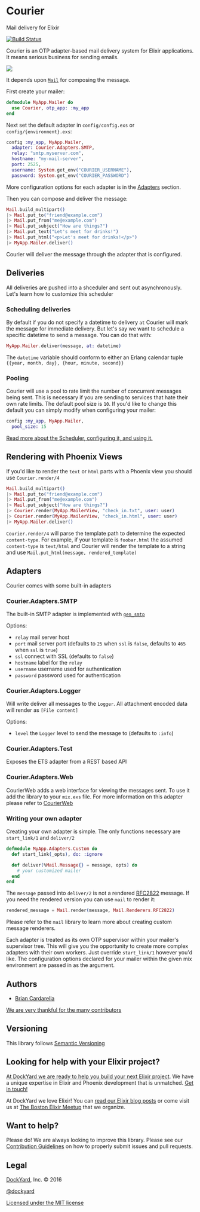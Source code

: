 # Courier

Mail delivery for Elixir

[![Build Status](https://secure.travis-ci.org/DockYard/courier.svg?branch=master)](http://travis-ci.org/DockYard/courier)

Courier is an OTP adapter-based mail delivery system for Elixir applications. It means serious business for sending emails.

![](http://i.imgur.com/2DPqwPw.jpg)

It depends upon [`Mail`](https://github.com/DockYard/elixir-mail) for composing the message.

First create your mailer:

```elixir
defmodule MyApp.Mailer do
  use Courier, otp_app: :my_app
end
```

Next set the default adapter in `config/config.exs` or `config/{environment}.exs`:

```elixir
config :my_app, MyApp.Mailer,
  adapter: Courier.Adapters.SMTP,
  relay: "smtp.myserver.com",
  hostname: "my-mail-server",
  port: 2525,
  username: System.get_env("COURIER_USERNAME"),
  password: System.get_env("COURIER_PASSWORD")
```

More configuration options for each adapter is in the [Adapters](#Adapters) section.

Then you can compose and deliver the message:

```elixir
Mail.build_multipart()
|> Mail.put_to("friend@example.com")
|> Mail.put_from("me@example.com")
|> Mail.put_subject("How are things?")
|> Mail.put_text("Let's meet for drinks!")
|> Mail.put_html("<p>Let's meet for drinks!</p>")
|> MyApp.Mailer.deliver()
```

Courier will deliver the message through the adapter that is configured.

## Deliveries

All deliveries are pushed into a shceduler and sent out asynchronously.
Let's learn how to customize this scheduler

### Scheduling deliveries

By default if you do not specify a datetime to delivery `at` Courier
will mark the message for immediate delivery. But let's say we want to
schedule a specific datetime to send a message. You can do that with:

```elixir
MyApp.Mailer.deliver(message, at: datetime)
```

The `datetime` variable should conform to either an Erlang calendar
tuple `{{year, month, day}, {hour, minute, second}}`

### Pooling

Courier will use a pool to rate limit the number of concurrent messages
being sent. This is necessary if you are sending to services that hate
their own rate limits. The default pool size is `10`. If you'd like to
change this default you can simply modify when configuring your mailer:


```elixir
config :my_app, MyApp.Mailer,
  pool_size: 15
```

[Read more about the Scheduler, configuring it, and using
it.](https://hexdocs.pm/courier/Courier.Scheduler.html)


## Rendering with Phoenix Views

If you'd like to render the `text` or `html` parts with a Phoenix view
you should use `Courier.render/4`

```elixir
Mail.build_multipart()
|> Mail.put_to("friend@example.com")
|> Mail.put_from("me@example.com")
|> Mail.put_subject("How are things?")
|> Courier.render(MyApp.MailerView, "check_in.txt", user: user)
|> Courier.render(MyApp.MailerView, "check_in.html", user: user)
|> MyApp.Mailer.deliver()
```

`Courier.render/4` will parse the template path to determine the
expected `content-type`. For example, if your template is `foobar.html`
the assumed `content-type` is `text/html` and Courier will render the
template to a string and use `Mail.put_html(message, rendered_template)`

## Adapters

Courier comes with some built-in adapters

### Courier.Adapters.SMTP

The built-in SMTP adapter is implemented with [`gen_smtp`](https://github.com/Vagabond/gen_smtp)

Options:

- `relay` mail server host
- `port` mail server port (defaults to `25` when `ssl` is `false`, defaults to `465` when `ssl` is `true`)
- `ssl` connect with SSL (defaults to `false`)
- `hostname` label for the `relay`
- `username` username used for authentication
- `password` password used for authentication

### Courier.Adapters.Logger

Will write deliver all messages to the `Logger`. All attachment encoded data will
render as `[File content]`

Options:
- `level` the `Logger` level to send the message to (defaults to `:info`)

### Courier.Adapters.Test

Exposes the ETS adapter from a REST based API

### Courier.Adapters.Web

CourierWeb adds a web interface for viewing the messages sent. To use it
add the library to your `mix.exs` file.  For more information on this adapter please refer to
[CourierWeb](https://github.com/DockYard/courier_web)

### Writing your own adapter

Creating your own adapter is simple. The only functions necessary are
`start_link/1` and `deliver/2`

```elixir
defmodule MyApp.Adapters.Custom do
  def start_link(_opts), do: :ignore

  def deliver(%Mail.Message{} = message, opts) do
    # your customized mailer
  end
end
```

The `message` passed into `deliver/2` is not a rendered [RFC2822](https://www.ietf.org/rfc/rfc2822.txt) message.
If you need the rendered version you can use `mail` to render it:

```elixir
rendered_message = Mail.render(message, Mail.Renderers.RFC2822)
```

Please refer to the `mail` library to learn more about creating custom
message renderers.

Each adapter is treated as its own OTP supervisor within your mailer's
supervisor tree. This will give you the opportunity to create more
complex adapters with their own workers. Just override
`start_link/1` however you'd like. The configuration options declared
for your mailer within the given mix environment are passed in as the
argument.

## Authors ##

* [Brian Cardarella](http://twitter.com/bcardarella)

[We are very thankful for the many contributors](https://github.com/dockyard/courier/graphs/contributors)

## Versioning ##

This library follows [Semantic Versioning](http://semver.org)

## Looking for help with your Elixir project? ##

[At DockYard we are ready to help you build your next Elixir project](https://dockyard.com/phoenix-consulting). We have a unique expertise in Elixir and Phoenix development that is unmatched. [Get in touch!](https://dockyard.com/contact/hire-us)

At DockYard we love Elixir! You can [read our Elixir blog posts](https://dockyard.com/blog/categories/elixir)
or come visit us at [The Boston Elixir Meetup](http://www.meetup.com/Boston-Elixir/) that we organize.

## Want to help? ##

Please do! We are always looking to improve this library. Please see our
[Contribution Guidelines](https://github.com/dockyard/courier/blob/master/CONTRIBUTING.md)
on how to properly submit issues and pull requests.

## Legal ##

[DockYard](http://dockyard.com/), Inc. &copy; 2016

[@dockyard](http://twitter.com/dockyard)

[Licensed under the MIT license](http://www.opensource.org/licenses/mit-license.php)

